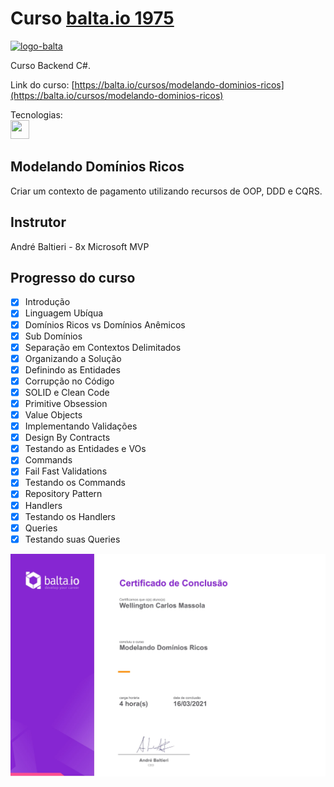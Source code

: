# Curso [balta.io 1975](https://balta.io/cursos/modelando-dominios-ricos)

[![logo-balta](https://baltaio.blob.core.windows.net/static/images/dark/balta-logo.svg)](https://balta.io/)

Curso Backend C#.  

Link do curso: [https://balta.io/cursos/modelando-dominios-ricos](https://balta.io/cursos/modelando-dominios-ricos)

Tecnologias:  
<img src=https://simpleicons.org/icons/csharp.svg height=30 width=30/>

## Modelando Domínios Ricos

Criar um contexto de pagamento utilizando recursos de OOP, DDD e CQRS.

## Instrutor

André Baltieri - 8x Microsoft MVP

## Progresso do curso

- [x] Introdução
- [x] Linguagem Ubíqua
- [x] Domínios Ricos vs Domínios Anêmicos
- [x] Sub Domínios
- [x] Separação em Contextos Delimitados
- [x] Organizando a Solução
- [x] Definindo as Entidades
- [x] Corrupção no Código
- [x] SOLID e Clean Code
- [x] Primitive Obsession
- [x] Value Objects
- [x] Implementando Validações
- [x] Design By Contracts
- [x] Testando as Entidades e VOs
- [x] Commands
- [x] Fail Fast Validations
- [x] Testando os Commands
- [x] Repository Pattern
- [x] Handlers
- [x] Testando os Handlers
- [x] Queries
- [x] Testando suas Queries

[![certificado](images/modelando_dominios_ricos.jpg)](https://balta.io/certificados/9ee12a9a-7d31-425a-85e6-49275e0f6104)
